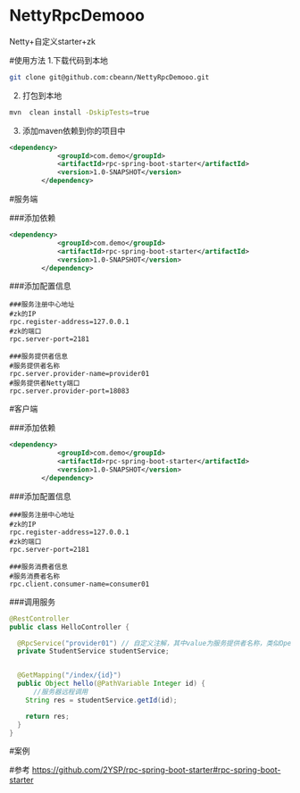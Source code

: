 # NettyRpcDemooo
Netty+自定义starter+zk

#使用方法
1.下载代码到本地
```bash
git clone git@github.com:cbeann/NettyRpcDemooo.git
```
2. 打包到本地
```bash
mvn  clean install -DskipTests=true
```
3. 添加maven依赖到你的项目中
 ```xml
 <dependency>
             <groupId>com.demo</groupId>
             <artifactId>rpc-spring-boot-starter</artifactId>
             <version>1.0-SNAPSHOT</version>
         </dependency>
```

#服务端

###添加依赖
 ```xml
 <dependency>
             <groupId>com.demo</groupId>
             <artifactId>rpc-spring-boot-starter</artifactId>
             <version>1.0-SNAPSHOT</version>
         </dependency>
```
###添加配置信息
 ```properties
###服务注册中心地址
#zk的IP
rpc.register-address=127.0.0.1
#zk的端口
rpc.server-port=2181

###服务提供者信息
#服务提供者名称
rpc.server.provider-name=provider01
#服务提供者Netty端口
rpc.server.provider-port=18083
```


#客户端

###添加依赖
 ```xml
 <dependency>
             <groupId>com.demo</groupId>
             <artifactId>rpc-spring-boot-starter</artifactId>
             <version>1.0-SNAPSHOT</version>
         </dependency>
```
###添加配置信息

 ```properties
###服务注册中心地址
#zk的IP
rpc.register-address=127.0.0.1
#zk的端口
rpc.server-port=2181

###服务消费者信息
#服务消费者名称
rpc.client.consumer-name=consumer01
```

###调用服务
```java
@RestController
public class HelloController {

  @RpcService("provider01") // 自定义注解，其中value为服务提供者名称，类似OpenFeign的使用
  private StudentService studentService;


  @GetMapping("/index/{id}")
  public Object hello(@PathVariable Integer id) {
      //服务器远程调用
    String res = studentService.getId(id);

    return res;
  }
}
```

#案例

#参考
https://github.com/2YSP/rpc-spring-boot-starter#rpc-spring-boot-starter